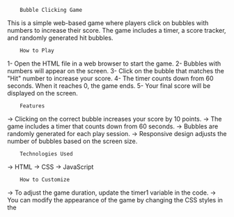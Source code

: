         Bubble Clicking Game
This is a simple web-based game where players click on bubbles with numbers to increase their score. The game includes a timer, a score tracker, and randomly generated hit bubbles.



        How to Play
1- Open the HTML file in a web browser to start the game.
2- Bubbles with numbers will appear on the screen.
3- Click on the bubble that matches the "Hit" number to increase your score.
4- The timer counts down from 60 seconds. When it reaches 0, the game ends.
5- Your final score will be displayed on the screen.

        Features
-> Clicking on the correct bubble increases your score by 10 points.
-> The game includes a timer that counts down from 60 seconds.
-> Bubbles are randomly generated for each play session.
-> Responsive design adjusts the number of bubbles based on the screen size.


        Technologies Used
-> HTML
-> CSS
-> JavaScript

        How to Customize
-> To adjust the game duration, update the timer1 variable in the code.
-> You can modify the appearance of the game by changing the CSS styles in the <style> section.
-> The game layout can be further customized by adjusting the HTML structure in the <body> section.

click to use -> https://bubble-game-org.netlify.app
